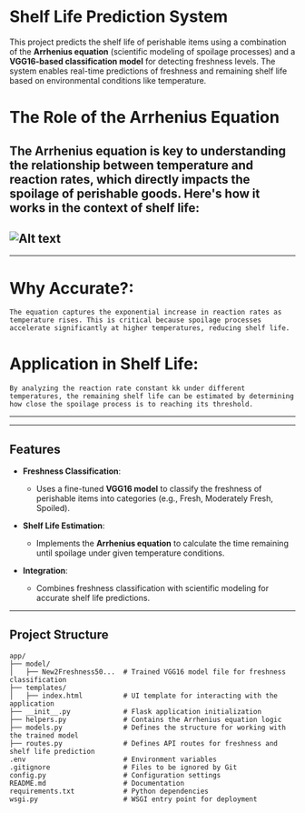 # Shelf Life Prediction System

This project predicts the shelf life of perishable items using a combination of the **Arrhenius equation** (scientific modeling of spoilage processes) and a **VGG16-based classification model** for detecting freshness levels. The system enables real-time predictions of freshness and remaining shelf life based on environmental conditions like temperature.


# The Role of the Arrhenius Equation

The Arrhenius equation is key to understanding the relationship between temperature and reaction rates, which directly impacts the spoilage of perishable goods. Here's how it works in the context of shelf life:
---
   ![Alt text](https://cdn1.byjus.com/wp-content/uploads/2015/12/Arrhenius-Equation-1.png "Optional title")
---
---
# Why Accurate?:

    The equation captures the exponential increase in reaction rates as temperature rises. This is critical because spoilage processes accelerate significantly at higher temperatures, reducing shelf life.

# Application in Shelf Life:

    By analyzing the reaction rate constant kk under different temperatures, the remaining shelf life can be estimated by determining how close the spoilage process is to reaching its threshold.
---

---

## Features

- **Freshness Classification**:
  - Uses a fine-tuned **VGG16 model** to classify the freshness of perishable items into categories (e.g., Fresh, Moderately Fresh, Spoiled).
  
- **Shelf Life Estimation**:
  - Implements the **Arrhenius equation** to calculate the time remaining until spoilage under given temperature conditions.

- **Integration**:
  - Combines freshness classification with scientific modeling for accurate shelf life predictions.

---

## Project Structure

```plaintext
app/
├── model/
│   ├── New2Freshness50...  # Trained VGG16 model file for freshness classification
├── templates/
│   ├── index.html          # UI template for interacting with the application
├── __init__.py             # Flask application initialization
├── helpers.py              # Contains the Arrhenius equation logic
├── models.py               # Defines the structure for working with the trained model
├── routes.py               # Defines API routes for freshness and shelf life prediction
.env                        # Environment variables
.gitignore                  # Files to be ignored by Git
config.py                   # Configuration settings
README.md                   # Documentation
requirements.txt            # Python dependencies
wsgi.py                     # WSGI entry point for deployment



